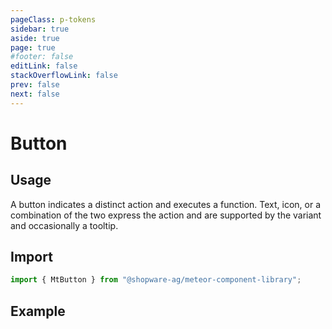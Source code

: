 ```yaml
---
pageClass: p-tokens
sidebar: true
aside: true
page: true
#footer: false
editLink: false
stackOverflowLink: false
prev: false
next: false
---
```


<script setup>
  import  SwagStorybookIframe  from '../../components/storybook/SwagStorybookIframe.vue'
</script>

# Button

## Usage

A button indicates a distinct action and executes a function. Text, icon, or a combination of the two express the action and are supported by the variant and occasionally a tooltip.

## Import

```js
import { MtButton } from "@shopware-ag/meteor-component-library";
```

## Example

<SwagStorybookIframe group="form" component="mt-button"></SwagStorybookIframe>
